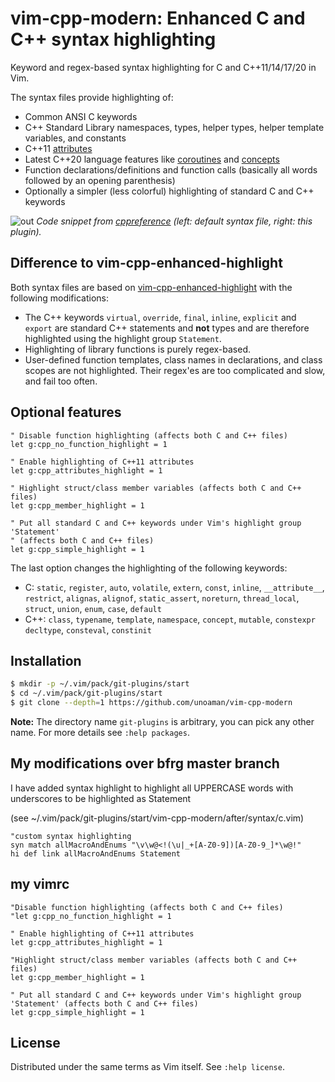 # vim-cpp-modern: Enhanced C and C++ syntax highlighting

Keyword and regex-based syntax highlighting for C and C++11/14/17/20 in Vim.

The syntax files provide highlighting of:
- Common ANSI C keywords
- C++ Standard Library namespaces, types, helper types, helper template
  variables, and constants
- C++11 [attributes][attributes]
- Latest C++20 language features like [coroutines][coroutines] and
  [concepts][concepts]
- Function declarations/definitions and function calls (basically all words
  followed by an opening parenthesis)
- Optionally a simpler (less colorful) highlighting of standard C and C++
  keywords

![out](https://user-images.githubusercontent.com/6266600/97118850-a8902f00-170c-11eb-85c9-a5d2edd938a0.png)
_Code snippet from [cppreference][cppreference] (left: default syntax file,
right: this plugin)._


## Difference to vim-cpp-enhanced-highlight

Both syntax files are based on [vim-cpp-enhanced-highlight][octol] with the
following modifications:

- The C++ keywords `virtual`, `override`, `final`, `inline`, `explicit` and
  `export` are standard C++ statements and **not** types and are therefore
  highlighted using the highlight group `Statement`.
- Highlighting of library functions is purely regex-based.
- User-defined function templates, class names in declarations, and class scopes
  are not highlighted. Their regex'es are too complicated and slow, and fail too
  often.


## Optional features

```vim
" Disable function highlighting (affects both C and C++ files)
let g:cpp_no_function_highlight = 1

" Enable highlighting of C++11 attributes
let g:cpp_attributes_highlight = 1

" Highlight struct/class member variables (affects both C and C++ files)
let g:cpp_member_highlight = 1

" Put all standard C and C++ keywords under Vim's highlight group 'Statement'
" (affects both C and C++ files)
let g:cpp_simple_highlight = 1
```

The last option changes the highlighting of the following keywords:
- C: `static`, `register`, `auto`, `volatile`, `extern`, `const`, `inline`,
  `__attribute__`, `restrict`, `alignas`, `alignof`, `static_assert`,
  `noreturn`, `thread_local`, `struct`, `union`, `enum`, `case`, `default`
- C++: `class`, `typename`, `template`, `namespace`, `concept`, `mutable`,
  `constexpr` `decltype`, `consteval`, `constinit`


## Installation

```bash
$ mkdir -p ~/.vim/pack/git-plugins/start
$ cd ~/.vim/pack/git-plugins/start
$ git clone --depth=1 https://github.com/unoaman/vim-cpp-modern
```
**Note:** The directory name `git-plugins` is arbitrary, you can pick any other
name. For more details see `:help packages`.

## My modifications over bfrg master branch

I have added syntax highlight to highlight all UPPERCASE words with underscores to be highlighted as Statement

(see ~/.vim/pack/git-plugins/start/vim-cpp-modern/after/syntax/c.vim)

```code
"custom syntax highlighting
syn match allMacroAndEnums "\v\w@<!(\u|_+[A-Z0-9])[A-Z0-9_]*\w@!"
hi def link allMacroAndEnums Statement
```
## my vimrc

```vim
"Disable function highlighting (affects both C and C++ files)
"let g:cpp_no_function_highlight = 1

" Enable highlighting of C++11 attributes
let g:cpp_attributes_highlight = 1

"Highlight struct/class member variables (affects both C and C++ files)
let g:cpp_member_highlight = 1

" Put all standard C and C++ keywords under Vim's highlight group 'Statement' (affects both C and C++ files)
let g:cpp_simple_highlight = 1
```

## License

Distributed under the same terms as Vim itself. See `:help license`.


[cppreference]: https://en.cppreference.com/w/cpp/language/coroutines
[octol]: https://github.com/octol/vim-cpp-enhanced-highlight
[attributes]: https://en.cppreference.com/w/cpp/language/attributes
[coroutines]: https://en.cppreference.com/w/cpp/language/coroutines
[concepts]: https://en.cppreference.com/w/cpp/concepts
